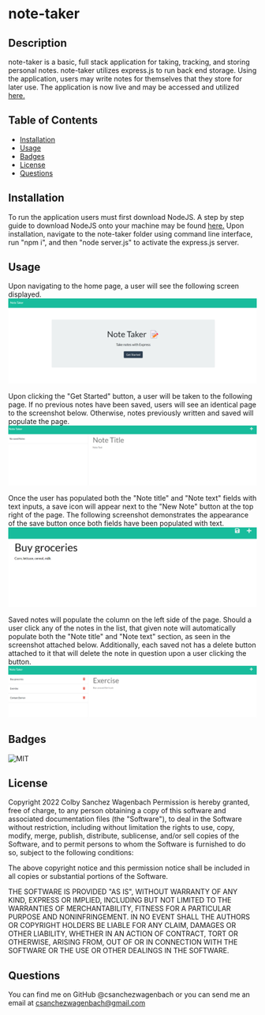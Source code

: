 # note-taker

## Description
note-taker is a basic, full stack application for taking, tracking, and storing personal notes. note-taker utilizes express.js to run back end storage.  Using the application, users may write notes for themselves that they store for later use. The application is now live and may be accessed and utilized [here.](https://safe-forest-59873.herokuapp.com/notes)

## Table of Contents
- [Installation](#installation)
- [Usage](#usage)
- [Badges](#badges)
- [License](#license)
- [Questions](#questions)

## Installation
To run the application users must first download NodeJS. A step by step guide to download NodeJS onto your machine may be found [here.](https://coding-boot-camp.github.io/full-stack/nodejs/how-to-install-nodejs) Upon installation, navigate to the note-taker folder using command line interface, run "npm i", and then "node server.js" to activate the express.js server. 

## Usage
Upon navigating to the home page, a user will see the following screen displayed. ![Home page](./public/assets/images/Screenshot_20230109_032451.png)

Upon clicking the "Get Started" button, a user will be taken to the following page. If no previous notes have been saved, users will see an identical page to the screenshot below. Otherwise, notes previously written and saved will populate the page. ![No saved notes](./public/assets/images/Screenshot_20230109_032511.png)

Once the user has populated both the "Note title" and "Note text" fields with text inputs, a save icon will appear next to the "New Note" button at the top right of the page. The following screenshot demonstrates the appearance of the save button once both fields have been populated with text. ![Save a new note](./public/assets/images/Screenshot_20230109_032553.png)

Saved notes will populate the column on the left side of the page. Should a user click any of the notes in the list, that given note will automatically populate both the "Note title" and "Note text" section, as seen in the screenshot attached below. Additionally, each saved not has a delete button attached to it that will delete the note in question upon a user clicking the button. ![Saved notes](./public/assets/images/Screenshot_20230109_032651.png)

## Badges
![MIT](https://img.shields.io/badge/License-MIT-yellow.svg)

## License 
Copyright 2022 Colby Sanchez Wagenbach
Permission is hereby granted, free of charge, to any person obtaining a copy of this software and associated documentation files (the "Software"), to deal in the Software without restriction, including without limitation the rights to use, copy, modify, merge, publish, distribute, sublicense, and/or sell copies of the Software, and to permit persons to whom the Software is furnished to do so, subject to the following conditions:

The above copyright notice and this permission notice shall be included in all copies or substantial portions of the Software.

THE SOFTWARE IS PROVIDED "AS IS", WITHOUT WARRANTY OF ANY KIND, EXPRESS OR IMPLIED, INCLUDING BUT NOT LIMITED TO THE WARRANTIES OF MERCHANTABILITY, FITNESS FOR A PARTICULAR PURPOSE AND NONINFRINGEMENT. IN NO EVENT SHALL THE AUTHORS OR COPYRIGHT HOLDERS BE LIABLE FOR ANY CLAIM, DAMAGES OR OTHER LIABILITY, WHETHER IN AN ACTION OF CONTRACT, TORT OR OTHERWISE, ARISING FROM, OUT OF OR IN CONNECTION WITH THE SOFTWARE OR THE USE OR OTHER DEALINGS IN THE SOFTWARE.

## Questions
You can find me on GitHub @csanchezwagenbach or you can send me an email at csanchezwagenbach@gmail.com
  
